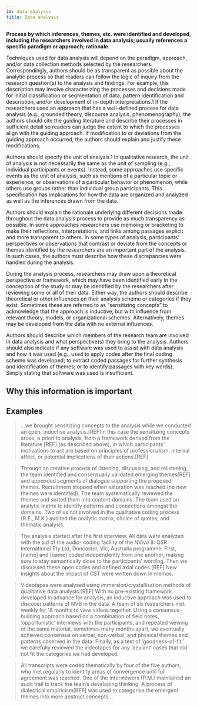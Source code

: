 ```yaml
---
id: data-analysis
title: Data analysis
---
```

**Process by which inferences, themes, etc. were identified and developed, including the researchers involved in data analysis; usually references a specific paradigm or approach; rationale.**

Techniques used for data analysis will depend on the paradigm, approach, and/or data collection methods selected by the researchers. Correspondingly, authors should be as transparent as possible about the analytic process so that readers can follow the logic of inquiry from the research question(s) to the analysis and findings. For example, this description may involve characterizing the processes and decisions made for initial classification or segmentation of data, pattern identification and description, and/or development of in-depth interpretations.1 If the researchers used an approach that has a well-defined process for data analysis (e.g., grounded theory, discourse analysis, phenomenography), the authors should cite the guiding literature and describe their processes in sufficient detail so readers can judge the extent to which the processes align with the guiding approach. If modification to or deviations from the guiding approach occurred, the authors should explain and justify these modifications.

Authors should specify the unit of analysis.1 In qualitative research, the unit of analysis is not necessarily the same as the unit of sampling (e.g., individual participants or events). Instead, some approaches use specific events as the unit of analysis, such as mentions of a particular topic or experience, or observations of a particular behavior or phenomenon, while others use groups rather than individual group participants. This specification has implications for how the data are organized and analyzed as well as the inferences drawn from the data.

Authors should explain the rationale underlying different decisions made throughout the data analysis process to provide as much transparency as possible. In some approaches researchers use memoing or bracketing to make their reflections, interpretations, and links among passages explicit and more transparent to others. In some types of analysis, participants’ perspectives or observations that contrast or deviate from the concepts or themes identified by the researchers are an important part of the analysis. In such cases, the authors must describe how these discrepancies were handled during the analysis.

During the analysis process, researchers may draw upon a theoretical perspective or framework, which may have been identified early in the conception of the study or may be identified by the researchers after reviewing some or all of their data. Either way, the authors should describe theoretical or other influences on their analysis scheme or categories if they exist. Sometimes these are referred to as “sensitizing concepts” to acknowledge that the approach is inductive, but with influence from relevant theory, models, or organizational schemes. Alternatively, themes may be developed from the data with no external influences.

Authors should describe which members of the research team are involved in data analysis and what perspective(s) they bring to the analysis. Authors should also indicate if any software was used to assist with data analysis and how it was used (e.g., used to apply codes after the final coding scheme was developed; to extract coded passages for further synthesis and identification of themes; or to identify passages with key words). Simply stating that software was used is insufficient.

## Why this information is important


## Examples

>...we brought sensitizing concepts to the analysis while we conducted an open, inductive analysis.[REF]In this case the sensitizing concepts arose, a priori to analysis, from a framework derived from the literature [REF] (as described above), in which participants’ motivations to act are based on principles of professionalism, internal affect, or potential implications of their actions.[REF]

> Through an iterative process of listening, discussing, and relistening, the team identified and consensually validated emerging themes[REF] and appended segments of dialogue supporting the proposed themes. Recruitment stopped when saturation was reached (no new themes were identified). The team systematically reviewed the themes and sorted them into content domains. The team used an analytic matrix to identify patterns and connections amongst the domains. Two of us not involved in the qualitative coding process (R.E., M.K.) audited the analytic matrix, choice of quotes, and thematic analysis.

> The analysis started after the first interview. All data were analyzed with the aid of the audio- coding facility of the NVivo 8: QSR International Pty Ltd, Doncaster, Vic, Australia programme. First, [name] and [name] coded independently from one another, making sure to stay semantically close to the participants’ wording. Then we discussed these open codes and defined axial codes.[REF] New insights about the impact of CST were written down in memos.

> Videotapes were analysed using immersion/crystallisation methods of qualitative data analysis.[REF] With no pre-existing framework developed in advance for analysis, an inductive approach was used to discover patterns of NVB in the data. A team of six researchers met weekly for 18 months to view videos together. Using a consensus-building approach based on a combination of field notes, ‘opportunistic’ interviews with the participants, and repeated viewing of the same material, sometimes many months apart, we eventually achieved consensus on verbal, non-verbal, and physical themes and patterns observed in the data. Finally, as a test of ‘goodness-of-fit,’ we carefully reviewed the videotapes for any ‘deviant’ cases that did not fit the categories we had developed.

> All transcripts were coded thematically by four of the five authors, who met regularly to identify areas of convergence until full agreement was reached. One of the interviewers (P.M.) maintained an audit trail to track the team’s developing thinking. A process of dialectical empiricism[REF] was used to categorise the emergent themes into more abstract concepts...
